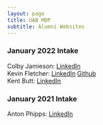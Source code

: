 ```yaml
---
layout: page
title: UAB MDP
subtitle: Alumni Websites
---
```


### January 2022 Intake
Colby Jamieson: [LinkedIn](https://www.linkedin.com/in/colby-jamieson-066b8640/)  
Kevin Fletcher: [LinkedIn](https://www.linkedin.com/in/kevin-fletcher-0xb/) [Github](https://github.com/0xtal)  
Kent Butt: [LinkedIn](https://www.linkedin.com/in/kent-butt/)  


### January 2021 Intake  
Anton Phipps: [LinkedIn](https://www.linkedin.com/in/anton-phipps/)
